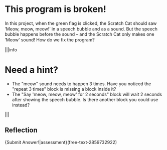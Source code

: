 # This program is broken!
In this project, when the green ﬂag is clicked, the Scratch Cat should saw ‘Meow, meow, meow!’ in a speech bubble and as a sound. But the speech bubble happens before the sound – and the Scratch Cat only makes one ‘Meow’ sound! How do we ﬁx the program?

|||info
# Need a hint?

- The "meow" sound needs to happen 3 times. Have you noticed the "repeat 3 times" block is missing a block inside it?
- The "Say 'meow, meow, meow' for 2 seconds" block will wait 2 seconds after showing the speech bubble. Is there another block you could use instead?

|||

## Reflection
{Submit Answer!|assessment}(free-text-2859732922)
